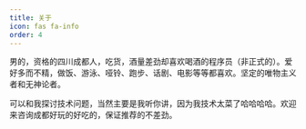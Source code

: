 ```yaml
---
title: 关于
icon: fas fa-info
order: 4
---
```


男的，资格的四川成都人，吃货，酒量差劲却喜欢喝酒的程序员（非正式的）。爱好多而不精，做饭、游泳、哑铃、跑步、话剧、电影等等都喜欢。坚定的唯物主义者和无神论者。

可以和我探讨技术问题，当然主要是我听你讲，因为我技术太菜了哈哈哈哈。欢迎来咨询成都好玩的好吃的，保证推荐的不差劲。